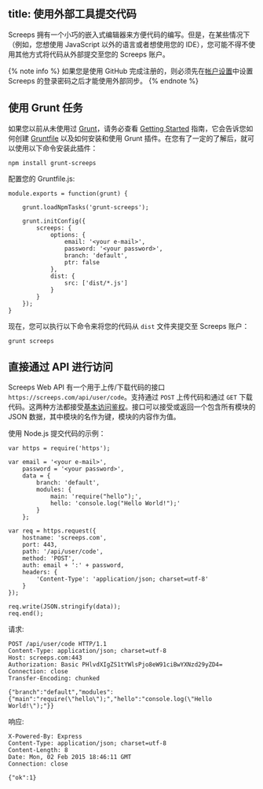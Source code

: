 title: 使用外部工具提交代码
---

Screeps 拥有一个小巧的嵌入式编辑器来方便代码的编写。但是，在某些情况下（例如，您想使用 JavaScript 以外的语言或者想使用您的 IDE），您可能不得不使用其他方式将代码从外部提交至您的 Screeps 账户。
 
{% note info %}
如果您是使用 GitHub 完成注册的，则必须先在[帐户设置](https://screeps.com/a/#!/account)中设置 Screeps 的登录密码之后才能使用外部同步。
{% endnote %}

## 使用 Grunt 任务

如果您以前从未使用过 [Grunt](http://gruntjs.com)，请务必查看 [Getting Started](http://gruntjs.com/getting-started) 指南，它会告诉您如何创建 [Gruntfile](http://gruntjs.com/sample-gruntfile) 以及如何安装和使用 Grunt 插件。在您有了一定的了解后，就可以使用以下命令安装此插件：

    npm install grunt-screeps

配置您的 Gruntfile.js:

    module.exports = function(grunt) {

        grunt.loadNpmTasks('grunt-screeps');
    
        grunt.initConfig({
            screeps: {
                options: {
                    email: '<your e-mail>',
                    password: '<your password>',
                    branch: 'default',
                    ptr: false
                },
                dist: {
                    src: ['dist/*.js']
                }
            }
        });
    }

现在，您可以执行以下命令来将您的代码从 `dist` 文件夹提交至 Screeps 账户：

    grunt screeps

## 直接通过 API 进行访问

Screeps Web API 有一个用于上传/下载代码的接口 `https://screeps.com/api/user/code`。支持通过 `POST` 上传代码和通过 `GET` 下载代码。这两种方法都接受[基本访问鉴权](http://en.wikipedia.org/wiki/Basic_access_authentication)。接口可以接受或返回一个包含所有模块的 JSON 数据，其中模块的名作为键，模块的内容作为值。

使用 Node.js 提交代码的示例：

    var https = require('https');

    var email = '<your e-mail>',
        password = '<your password>',
        data = {
            branch: 'default',         
            modules: {
                main: 'require("hello");',
                hello: 'console.log("Hello World!");'
            }
        };

    var req = https.request({
        hostname: 'screeps.com',
        port: 443,
        path: '/api/user/code',
        method: 'POST',
        auth: email + ':' + password,
        headers: {
            'Content-Type': 'application/json; charset=utf-8'
        }
    });

    req.write(JSON.stringify(data));
    req.end();

请求:

    POST /api/user/code HTTP/1.1
    Content-Type: application/json; charset=utf-8
    Host: screeps.com:443
    Authorization: Basic PHlvdXIgZS1tYWlsPjo8eW91ciBwYXNzd29yZD4=
    Connection: close
    Transfer-Encoding: chunked

    {"branch":"default","modules":{"main":"require(\"hello\");","hello":"console.log(\"Hello World!\");"}}

响应:

    X-Powered-By: Express
    Content-Type: application/json; charset=utf-8
    Content-Length: 8
    Date: Mon, 02 Feb 2015 18:46:11 GMT
    Connection: close

    {"ok":1}
